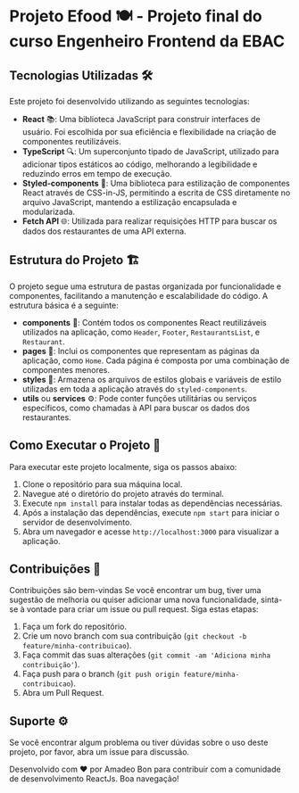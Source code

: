 # Projeto Efood 🍽️ - Projeto final do curso Engenheiro Frontend da EBAC

## Tecnologias Utilizadas 🛠️

Este projeto foi desenvolvido utilizando as seguintes tecnologias:

- **React** 📚: Uma biblioteca JavaScript para construir interfaces de usuário. Foi escolhida por sua eficiência e flexibilidade na criação de componentes reutilizáveis.
- **TypeScript** 🔍: Um superconjunto tipado de JavaScript, utilizado para adicionar tipos estáticos ao código, melhorando a legibilidade e reduzindo erros em tempo de execução.
- **Styled-components** 💅: Uma biblioteca para estilização de componentes React através de CSS-in-JS, permitindo a escrita de CSS diretamente no arquivo JavaScript, mantendo a estilização encapsulada e modularizada.
- **Fetch API** 🌐: Utilizada para realizar requisições HTTP para buscar os dados dos restaurantes de uma API externa.

## Estrutura do Projeto 🏗️

O projeto segue uma estrutura de pastas organizada por funcionalidade e componentes, facilitando a manutenção e escalabilidade do código. A estrutura básica é a seguinte:

- **components** 🧩: Contém todos os componentes React reutilizáveis utilizados na aplicação, como `Header`, `Footer`, `RestaurantsList`, e `Restaurant`.
- **pages** 📃: Inclui os componentes que representam as páginas da aplicação, como `Home`. Cada página é composta por uma combinação de componentes menores.
- **styles** 🎨: Armazena os arquivos de estilos globais e variáveis de estilo utilizadas em toda a aplicação através do `styled-components`.
- **utils** ou **services** ⚙️: Pode conter funções utilitárias ou serviços específicos, como chamadas à API para buscar os dados dos restaurantes.

## Como Executar o Projeto 🚀

Para executar este projeto localmente, siga os passos abaixo:

1. Clone o repositório para sua máquina local.
2. Navegue até o diretório do projeto através do terminal.
3. Execute `npm install` para instalar todas as dependências necessárias.
4. Após a instalação das dependências, execute `npm start` para iniciar o servidor de desenvolvimento.
5. Abra um navegador e acesse `http://localhost:3000` para visualizar a aplicação.

## Contribuições 🤝

Contribuições são bem-vindas Se você encontrar um bug, tiver uma sugestão de melhoria ou quiser adicionar uma nova funcionalidade, sinta-se à vontade para criar um issue ou pull request. Siga estas etapas:

1. Faça um fork do repositório.
2. Crie um novo branch com sua contribuição (`git checkout -b feature/minha-contribuicao`).
3. Faça commit das suas alterações (`git commit -am 'Adiciona minha contribuição'`).
4. Faça push para o branch (`git push origin feature/minha-contribuicao`).
5. Abra um Pull Request.

## Suporte ⚙

Se você encontrar algum problema ou tiver dúvidas sobre o uso deste projeto, por favor, abra um issue para discussão.

Desenvolvido com ❤️ por Amadeo Bon para contribuir com a comunidade de desenvolvimento ReactJs. Boa navegação!

